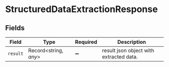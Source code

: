 # StructuredDataExtractionResponse


## Fields

| Field                                   | Type                                    | Required                                | Description                             |
| --------------------------------------- | --------------------------------------- | --------------------------------------- | --------------------------------------- |
| `result`                                | Record<string, *any*>                   | :heavy_minus_sign:                      | result json object with extracted data. |